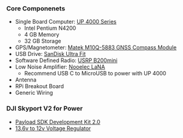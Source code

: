 ### Core Componenets
- Single Board Computer: [UP 4000 Series](https://up-shop.org/default/up4000series.html)
    - Intel Pentium N4200
    - 4 GB Memory
    - 32 GB Storage
- GPS/Magnetometer: [Matek M10Q-5883 GNSS Compass Module](https://www.mateksys.com/?portfolio=m10q-5883)
- USB Drive: [SanDisk Ultra Fit](https://www.westerndigital.com/products/usb-flash-drives/sandisk-ultra-fit-usb-3-1?sku=SDCZ430-256G-G46)
- Software Defined Radio: [USRP B200mini](https://www.ettus.com/all-products/usrp-b200mini/)
- Low Noise Amplifier: [Nooelec LaNA](https://www.nooelec.com/store/lana.html)
    - Recommend USB C to MicroUSB to power with UP 4000
- Antenna
- RPi Breakout Board
- Generic Wiring

### DJI Skyport V2 for Power
- [Payload SDK Development Kit 2.0](https://store.dji.com/product/psdk-development-kit-v2?vid=89481)
- [13.6v to 12v Voltage Regulator](https://www.amazon.com/Stabilizer-Converter-Waterproof-Automatic-Transformer/dp/B097BHZW7N?source=ps-sl-shoppingads-lpcontext&ref_=fplfs&smid=A3OXSZC8CUOU5G&th=1)

